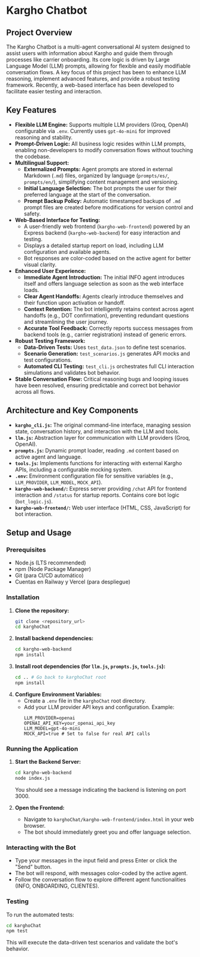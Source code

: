 # Kargho Chatbot

## Project Overview

The Kargho Chatbot is a multi-agent conversational AI system designed to assist users with information about Kargho and guide them through processes like carrier onboarding. Its core logic is driven by Large Language Model (LLM) prompts, allowing for flexible and easily modifiable conversation flows. A key focus of this project has been to enhance LLM reasoning, implement advanced features, and provide a robust testing framework. Recently, a web-based interface has been developed to facilitate easier testing and interaction.

## Key Features

*   **Flexible LLM Engine:** Supports multiple LLM providers (Groq, OpenAI) configurable via `.env`. Currently uses `gpt-4o-mini` for improved reasoning and stability.
*   **Prompt-Driven Logic:** All business logic resides within LLM prompts, enabling non-developers to modify conversation flows without touching the codebase.
*   **Multilingual Support:**
    *   **Externalized Prompts:** Agent prompts are stored in external Markdown (`.md`) files, organized by language (`prompts/es/`, `prompts/en/`), simplifying content management and versioning.
    *   **Initial Language Selection:** The bot prompts the user for their preferred language at the start of the conversation.
    *   **Prompt Backup Policy:** Automatic timestamped backups of `.md` prompt files are created before modifications for version control and safety.
*   **Web-Based Interface for Testing:**
    *   A user-friendly web frontend (`kargho-web-frontend`) powered by an Express backend (`kargho-web-backend`) for easy interaction and testing.
    *   Displays a detailed startup report on load, including LLM configuration and available agents.
    *   Bot responses are color-coded based on the active agent for better visual clarity.
*   **Enhanced User Experience:**
    *   **Immediate Agent Introduction:** The initial INFO agent introduces itself and offers language selection as soon as the web interface loads.
    *   **Clear Agent Handoffs:** Agents clearly introduce themselves and their function upon activation or handoff.
    *   **Context Retention:** The bot intelligently retains context across agent handoffs (e.g., DOT confirmation), preventing redundant questions and streamlining the user journey.
    *   **Accurate Tool Feedback:** Correctly reports success messages from backend tools (e.g., carrier registration) instead of generic errors.
*   **Robust Testing Framework:**
    *   **Data-Driven Tests:** Uses `test_data.json` to define test scenarios.
    *   **Scenario Generation:** `test_scenarios.js` generates API mocks and test configurations.
    *   **Automated CLI Testing:** `test_cli.js` orchestrates full CLI interaction simulations and validates bot behavior.
*   **Stable Conversation Flow:** Critical reasoning bugs and looping issues have been resolved, ensuring predictable and correct bot behavior across all flows.

## Architecture and Key Components

*   **`kargho_cli.js`:** The original command-line interface, managing session state, conversation history, and interaction with the LLM and tools.
*   **`llm.js`:** Abstraction layer for communication with LLM providers (Groq, OpenAI).
*   **`prompts.js`:** Dynamic prompt loader, reading `.md` content based on active agent and language.
*   **`tools.js`:** Implements functions for interacting with external Kargho APIs, including a configurable mocking system.
*   **`.env`:** Environment configuration file for sensitive variables (e.g., `LLM_PROVIDER`, `LLM_MODEL`, `MOCK_API`).
*   **`kargho-web-backend/`:** Express server providing `/chat` API for frontend interaction and `/status` for startup reports. Contains core bot logic (`bot_logic.js`).
*   **`kargho-web-frontend/`:** Web user interface (HTML, CSS, JavaScript) for bot interaction.

## Setup and Usage

### Prerequisites

*   Node.js (LTS recommended)
*   npm (Node Package Manager)
*   Git (para CI/CD automático)
*   Cuentas en Railway y Vercel (para despliegue)

### Installation

1.  **Clone the repository:**
    ```bash
    git clone <repository_url>
    cd karghoChat
    ```
2.  **Install backend dependencies:**
    ```bash
    cd kargho-web-backend
    npm install
    ```
3.  **Install root dependencies (for `llm.js`, `prompts.js`, `tools.js`):**
    ```bash
    cd .. # Go back to karghoChat root
    npm install
    ```
4.  **Configure Environment Variables:**
    *   Create a `.env` file in the `karghoChat` root directory.
    *   Add your LLM provider API keys and configuration. Example:
        ```
        LLM_PROVIDER=openai
        OPENAI_API_KEY=your_openai_api_key
        LLM_MODEL=gpt-4o-mini
        MOCK_API=true # Set to false for real API calls
        ```

### Running the Application

1.  **Start the Backend Server:**
    ```bash
    cd kargho-web-backend
    node index.js
    ```
    You should see a message indicating the backend is listening on port 3000.

2.  **Open the Frontend:**
    *   Navigate to `karghoChat/kargho-web-frontend/index.html` in your web browser.
    *   The bot should immediately greet you and offer language selection.

### Interacting with the Bot

*   Type your messages in the input field and press Enter or click the "Send" button.
*   The bot will respond, with messages color-coded by the active agent.
*   Follow the conversation flow to explore different agent functionalities (INFO, ONBOARDING, CLIENTES).

### Testing

To run the automated tests:

```bash
cd karghoChat
npm test
```

This will execute the data-driven test scenarios and validate the bot's behavior.
